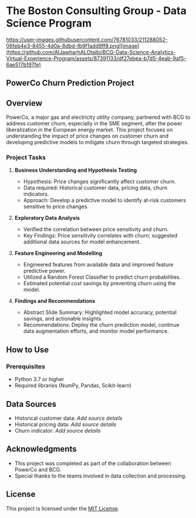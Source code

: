 # The Boston Consulting Group - Data Science Program

https://user-images.githubusercontent.com/76781033/211288052-06feb4e3-8455-4d0a-8dbd-fb9f1add9ff8.png![image](https://github.com/AlJawharhALOtaibi/BCG-Data-Science-Analytics-Virtual-Experience-Program/assets/87391133/df27ebea-b7d5-4eab-9af5-6ae517b197fe)

## PowerCo Churn Prediction Project

## Overview

PowerCo, a major gas and electricity utility company, partnered with BCG to address customer churn, especially in the SME segment, after the power liberalization in the European energy market. This project focuses on understanding the impact of price changes on customer churn and developing predictive models to mitigate churn through targeted strategies.

### Project Tasks

1. **Business Understanding and Hypothesis Testing**
   - Hypothesis: Price changes significantly affect customer churn.
   - Data required: Historical customer data, pricing data, churn indicators.
   - Approach: Develop a predictive model to identify at-risk customers sensitive to price changes.

2. **Exploratory Data Analysis**
   - Verified the correlation between price sensitivity and churn.
   - Key Findings: Price sensitivity correlates with churn; suggested additional data sources for model enhancement.

3. **Feature Engineering and Modelling**
   - Engineered features from available data and improved feature predictive power.
   - Utilized a Random Forest Classifier to predict churn probabilities.
   - Estimated potential cost savings by preventing churn using the model.

4. **Findings and Recommendations**
   - Abstract Slide Summary: Highlighted model accuracy, potential savings, and actionable insights.
   - Recommendations: Deploy the churn prediction model, continue data augmentation efforts, and monitor model performance.

## How to Use

### Prerequisites

- Python 3.7 or higher
- Required libraries (NumPy, Pandas, Scikit-learn)

## Data Sources

- Historical customer data: _Add source details_
- Historical pricing data: _Add source details_
- Churn indicator: _Add source details_

## Acknowledgments

- This project was completed as part of the collaboration between PowerCo and BCG.
- Special thanks to the teams involved in data collection and processing.

## License

This project is licensed under the [MIT License](LICENSE).

